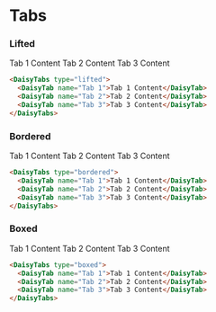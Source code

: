 <script setup lang="ts">
import {DaisyTabs, DaisyTab} from 'daisy-vue'

const types = ['Bordered', 'Boxed', 'Lifted'] as const

</script>

# Tabs

### Lifted

<DaisyTabs type="lifted">
    <DaisyTab name="Preview">
        <DaisyTabs type="lifted">
        <DaisyTab name="Tab 1">Tab 1 Content</DaisyTab>
        <DaisyTab name="Tab 2">Tab 2 Content</DaisyTab>
        <DaisyTab name="Tab 3">Tab 3 Content</DaisyTab>
    </DaisyTabs>
    </DaisyTab>
<DaisyTab name="Code">

```html
<DaisyTabs type="lifted">
  <DaisyTab name="Tab 1">Tab 1 Content</DaisyTab>
  <DaisyTab name="Tab 2">Tab 2 Content</DaisyTab>
  <DaisyTab name="Tab 3">Tab 3 Content</DaisyTab>
</DaisyTabs>
```

</DaisyTab>

</DaisyTabs>

### Bordered

<DaisyTabs type="lifted">
    <DaisyTab name="Preview">
        <DaisyTabs type="bordered">
        <DaisyTab name="Tab 1">Tab 1 Content</DaisyTab>
        <DaisyTab name="Tab 2">Tab 2 Content</DaisyTab>
        <DaisyTab name="Tab 3">Tab 3 Content</DaisyTab>
    </DaisyTabs>
    </DaisyTab>
<DaisyTab name="Code">

```html
<DaisyTabs type="bordered">
  <DaisyTab name="Tab 1">Tab 1 Content</DaisyTab>
  <DaisyTab name="Tab 2">Tab 2 Content</DaisyTab>
  <DaisyTab name="Tab 3">Tab 3 Content</DaisyTab>
</DaisyTabs>
```

</DaisyTab>

</DaisyTabs>

### Boxed

<DaisyTabs type="lifted">
    <DaisyTab name="Preview">
        <DaisyTabs type="boxed">
        <DaisyTab name="Tab 1">Tab 1 Content</DaisyTab>
        <DaisyTab name="Tab 2">Tab 2 Content</DaisyTab>
        <DaisyTab name="Tab 3">Tab 3 Content</DaisyTab>
    </DaisyTabs>
    </DaisyTab>
<DaisyTab name="Code">

```html
<DaisyTabs type="boxed">
  <DaisyTab name="Tab 1">Tab 1 Content</DaisyTab>
  <DaisyTab name="Tab 2">Tab 2 Content</DaisyTab>
  <DaisyTab name="Tab 3">Tab 3 Content</DaisyTab>
</DaisyTabs>
```

</DaisyTab>

</DaisyTabs>
